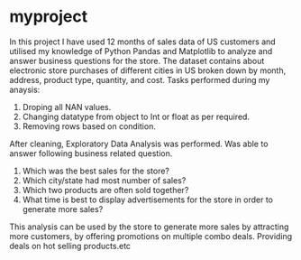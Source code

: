 # myproject
In this project I have used 12 months of sales data of US customers and utilised my knowledge of Python Pandas and Matplotlib to analyze and answer business questions for the store. The dataset contains about electronic store purchases of different cities in US broken down by month, address, product type, quantity, and cost.
Tasks performed during my anaysis:
1. Droping all NAN values.
2. Changing datatype from object to Int or float as per required.
3. Removing rows based on condition.

After cleaning, Exploratory Data Analysis was performed. Was able to answer following business related question.
1. Which was the best sales for the store? 
2. Which city/state had most number of sales?
3. Which two products are often sold together?
4. What time is best to display advertisements for the store in order to generate more sales?

This analysis can be used by the store to generate more sales by attracting more customers, by offering promotions on multiple combo deals. Providing deals on hot selling products.etc
